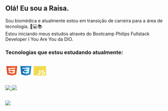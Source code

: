 ## Olá!  Eu sou a Raisa. 

 Sou biomédica e atualmente estou em transição de carreira para a área de tecnologia. 🌱💻📚  
 Estou iniciando meus estudos através do Bootcamp Philips Fullstack Developer I You Are You da DIO.

 ### Tecnologias que estou estudando atualmente:
<div style="display: inline_block"><br>
<img align="center" alt="Raisa-HTML" height="30" width="40" src="https://raw.githubusercontent.com/devicons/devicon/master/icons/html5/html5-original.svg">  
<img align="center" alt="Raisa-CSS" height="30" width="40" src="https://raw.githubusercontent.com/devicons/devicon/master/icons/css3/css3-original.svg">       
<img align="center" alt="Raisa-Js" height="30" width="40" src="https://raw.githubusercontent.com/devicons/devicon/master/icons/javascript/javascript-plain.svg"> 
</div>

  ##
  
<div>
  <a href="https://github.com/Raisaferrs">
  <img height="180em" src="https://github-readme-stats.vercel.app/api?username=Raisaferrs&show_icons=true&theme=dracula&include_all_commits=true&count_private=true"/>
  <img height="180em" src="https://github-readme-stats.vercel.app/api/top-langs/?username=Raisaferrs&layout=compact&langs_count=16&theme=dracula"/>
</div>

  ##
  
  <div>
    <a href="https://www.linkedin.com/in/raisaferrs" "target="_blank"><img src="https://img.shields.io/badge/-LinkedIn-%230077B5?style=for-the-badge&logo=linkedin&logoColor=white" target="_blank"></a> 
    </div>
 
